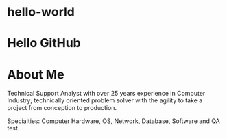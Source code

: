 # hello-world
# Hello GitHub

# About Me

Technical Support Analyst with over 25 years experience in Computer Industry; technically oriented problem solver with the agility to take a project from conception to production.

Specialties: Computer Hardware, OS, Network, Database, Software and QA test.

